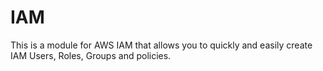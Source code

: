 # IAM
This is a module for AWS IAM that allows you to quickly and easily create IAM Users, Roles, Groups and policies. 
